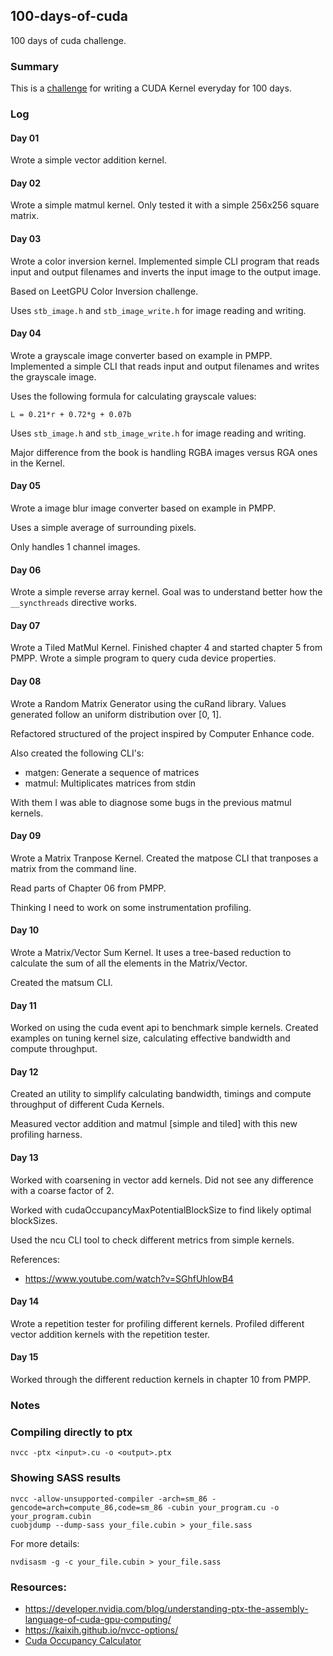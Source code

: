 ## 100-days-of-cuda

100 days of cuda challenge.

### Summary

This is a [challenge](https://github.com/hkproj/100-days-of-gpu/blob/main/CUDA.md) for writing a CUDA Kernel everyday for 100 days.

### Log

#### Day 01

Wrote a simple vector addition kernel.

#### Day 02

Wrote a simple matmul kernel. Only tested it with a simple 256x256 square matrix.

#### Day 03

Wrote a color inversion kernel. Implemented simple CLI program that
reads input and output filenames and inverts the input image to the
output image.

Based on LeetGPU Color Inversion challenge.

Uses `stb_image.h` and `stb_image_write.h` for image reading and writing.

#### Day 04

Wrote a grayscale image converter based on example in PMPP. Implemented
a simple CLI that reads input and output filenames and writes the
grayscale image.

Uses the following formula for calculating grayscale values:

`L = 0.21*r + 0.72*g + 0.07b`


Uses `stb_image.h` and `stb_image_write.h` for image reading and writing.

Major difference from the book is handling RGBA images versus RGA ones
in the Kernel.

#### Day 05

Wrote a image blur image converter based on example in PMPP.

Uses a simple average of surrounding pixels.

Only handles 1 channel images.

#### Day 06

Wrote a simple reverse array kernel. Goal was to understand
better how the `__syncthreads` directive works.

#### Day 07

Wrote a Tiled MatMul Kernel.  Finished chapter 4 and started chapter 5
from PMPP.  Wrote a simple program to query cuda device properties.

#### Day 08

Wrote a Random Matrix Generator using the cuRand library.
Values generated follow an uniform distribution over [0, 1].

Refactored structured of the project inspired by Computer Enhance
code.

Also created the following CLI's:

- matgen: Generate a sequence of matrices
- matmul: Multiplicates matrices from stdin

With them I was able to diagnose some bugs in the previous
matmul kernels.

#### Day 09

Wrote a Matrix Tranpose Kernel. Created the matpose CLI
that tranposes a matrix from the command line.

Read parts of Chapter 06 from PMPP.

Thinking I need to work on some instrumentation profiling.

#### Day 10

Wrote a Matrix/Vector Sum Kernel. It uses a tree-based
reduction to calculate the sum of all the elements in the
Matrix/Vector.

Created the matsum CLI.

#### Day 11

Worked on using the cuda event api to benchmark simple kernels.
Created examples on tuning kernel size, calculating effective
bandwidth and compute throughput.

#### Day 12

Created an utility to simplify calculating bandwidth,
timings and compute throughput of different Cuda Kernels.

Measured vector addition and matmul [simple and tiled]
with this new profiling harness.

#### Day 13

Worked with coarsening in vector add kernels. Did not
see any difference with a coarse factor of 2.

Worked with cudaOccupancyMaxPotentialBlockSize to find
likely optimal blockSizes.

Used the ncu CLI tool to check different metrics from
simple kernels.

References:

- https://www.youtube.com/watch?v=SGhfUhlowB4

#### Day 14

Wrote a repetition tester for profiling different kernels.
Profiled different vector addition kernels with
the repetition tester.

#### Day 15

Worked through the different reduction kernels in chapter 10
from PMPP.

### Notes

### Compiling directly to ptx

```
nvcc -ptx <input>.cu -o <output>.ptx
```

### Showing SASS results

```
nvcc -allow-unsupported-compiler -arch=sm_86 -gencode=arch=compute_86,code=sm_86 -cubin your_program.cu -o your_program.cubin
cuobjdump --dump-sass your_file.cubin > your_file.sass
```

For more details:

```
nvdisasm -g -c your_file.cubin > your_file.sass
```

### Resources:

- https://developer.nvidia.com/blog/understanding-ptx-the-assembly-language-of-cuda-gpu-computing/
- https://kaixih.github.io/nvcc-options/
- [Cuda Occupancy Calculator](https://xmartlabs.github.io/cuda-calculator/)
